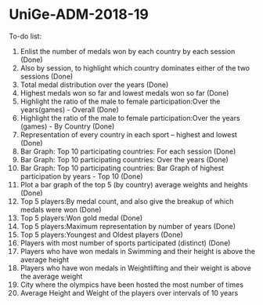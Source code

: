 # UniGe-ADM-2018-19

To-do list:
1.	Enlist the number of medals won by each country by each session (Done)
2.	Also by session, to highlight which country dominates either of the two sessions (Done)
3.	Total medal distribution over the years (Done)
4.  Highest medals won so far and lowest medals won so far (Done)
5.	Highlight the ratio of the male to female participation:Over the years(games) - Overall (Done)
6.  Highlight the ratio of the male to female participation:Over the years (games) - By Country (Done)
7.	Representation of every country in each sport – highest and lowest (Done)
8. Bar Graph: Top 10 participating countries: For each session (Done)
9. Bar Graph: Top 10 participating countries: Over the years (Done)
10. Bar Graph: Top 10 participating countries: Bar Graph of highest participation by years - Top 10 (Done)
11.	Plot a bar graph of the top 5 (by country) average weights and heights (Done)
12. Top 5 players:By medal count, and also give the breakup of which medals were won (Done)
13. Top 5 players:Won gold medal (Done)
14. Top 5 players:Maximum representation by number of years (Done)
15. Top 5 players:Youngest and Oldest players (Done)
16. Players with most number of sports participated (distinct) (Done)
17. Players who have won medals in Swimming and their height is above the average height
18. Players who have won medals in Weightlifting and their weight is above the average weight
19. City where the olympics have been hosted the most number of times
20. Average Height and Weight of the players over intervals of 10 years
